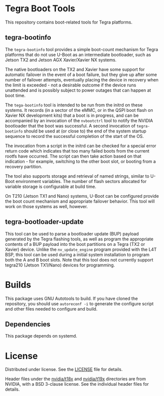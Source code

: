 # Tegra Boot Tools
This repository contains boot-related tools for Tegra platforms.

## tegra-bootinfo
The `tegra-bootinfo` tool provides a simple boot-count mechanism for
Tegra platforms that do not use U-Boot as an intermediate bootloader,
such as Jetson TX2 and Jetson AGX Xavier/Xavier NX systems.

The native bootloaders on the TX2 and Xavier have some support for
automatic failover in the event of a boot failure, but they give up
after some number of failover attempts, eventually placing the device
in recovery when the limit is exceeded - not a desirable outcome
if the device runs unattended and is possibly subject to power outages
that can happen at boot time.

The `tega-bootinfo` tool is intended to be run from the initrd on
these systems. It records (in a sector of the eMMC, or in the QSPI
boot flash on Xavier NX development kits) that a boot is
in progress, and can be accompanied by an invocation of the `nvbootctrl`
tool to notify the NVIDIA bootloader that the boot was successful.
A second invocation of `tegra-bootinfo` should be used at (or close to)
the end of the system startup sequence to record the successful completion
of the start of the OS.

The invocation from a script in the initrd can be checked for a special error
return code which indicates that too many failed boots from the current
rootfs have occurred.  The script can then take action based on that
indication - for example, switching to the other boot slot, or booting
from a recovery partition.

The tool also supports storage and retrieval of named strings, similar
to U-Boot environment variables. The number of flash sectors allocated
for variable storage is configurable at build time.

On T210 (Jetson TX1 and Nano) systems, U-Boot can be configured provide
the boot count mechanism and appropriate failover behavior.  This tool
will work on those systems as well, however.


## tegra-bootloader-update
This tool can be used to parse a bootloader update (BUP) payload generated
by the Tegra flashing tools, as well as program the appropriate contents
of a BUP payload into the boot partitions on a Tegra (TX2 or Xavier) device.
Unlike the `nv_update_engine` program provided with the L4T BSP, this tool
can be used during a initial system installation to program both the A and B
boot slots. Note that this tool does not currently support tegra210 (Jetson
TX1/Nano) devices for programming.


# Builds
This package uses GNU Autotools to build.  If you have cloned the repository,
you should use `autoreconf -i` to generate the configure script and other
files needed to configure and build.

## Dependencies
This package depends on systemd.

# License
Distributed under license. See the [LICENSE](LICENSE) file for details.

Header files under the [nvidia/t18x](nvidia/t18x) and [nvidia/t19x](nvidia/t19x)
directories are from NVIDIA, with a BSD 3-clause license.  See the individual
header files for details.
